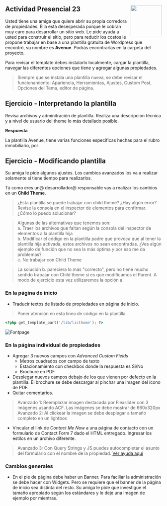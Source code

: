 <section>
<a href="http://desafiolatam.com"><img src="http://blog.desafiolatam.com/wp-content/uploads/2015/03/logo_latam_mini.png" width="100" style="float:right"></a>

# Actividad Presencial 23

Usted tiene una amiga que quiere abrir su propia corredora de propiedades. Ella está desesperada porque le cobran muy caro para desarrollar un sitio web. Le pide ayuda a usted para construir el sitio, pero para reducir los costos le propone trabajar en base a una plantilla gratuita de Wordpress que encontró, su nombre es **Avenue**. Podrás encontrarlas en la carpeta del proyecto.

Para revisar el template debes instalarlo localmente, cargar la plantilla, navegar las diferentes opciones que tiene y agregar algunas propiedades.

>  Siempre que se instala una plantilla nueva, se debe revisar el funcionamiento: Apariencia, Herramientas, Ajustes, Custom Post, Opciones del Tema, editor de página. 

## Ejercicio - Interpretando la plantilla

Revisa archivos y adminitración de plantilla. Realiza una descripción técnica y a nivel de usuario del theme lo más detallado posible.

**Respuesta**

La plantilla Avenue, tiene varias funciones específicas hechas para el rubro inmobiliario, por 




## Ejercicio - Modificando plantilla

Su amiga le pide algunos ajustes. Los cambios avanzados los va a realizar solamente si tiene tiempo para realizarlos. 

Tú como eres un@ desarrollador@ responsable vas a realizar los cambios en un **Child Theme**.

> ¿Esta plantilla se puede trabajar con child theme? ¿Hay algún error? Revise la consola en el inspector de elementos para confirmar. ¿Cómo lo puedo solucionar?

> Algunas de las alternativas que tenemos son:  
> a. Traer los archivos que faltan según la consola del inspector de elementos a la plantilla hija  
> b. Modificar el código en la plantilla padre que provoca que al tener la plantilla hija activada, estos archivos no sean encontradas. ¿Ves algún ejemplo de función que no sea la más óptima y por eso me da problemas?  
> c. No trabajar con Child Theme
 
> La solución b. pareciera lo más "correcto", pero no tiene mucho sentido trabajar con Child theme si es que modificamos el Parent. A modo de ejercicio esta vez utilizaremos la opción a.

### En la página de inicio
- Traducir textos de listado de propiedades en página de inicio.

> Poner atención en esta línea de código en la plantilla. 

```php
<?php get_template_part('/lib/listhome'); ?>
```

![Fontpage](http://blog.desafiolatam.com/wp-content/uploads/2017/07/Captura-de-pantalla-2017-07-19-a-las-11.45.45-a.m..png)

### En la página individual de propiedades
- Agregar 3 nuevos campos con *Advanced Custom Fields* 
	- Metros cuadrados con campo de texto
	- Estacionamiento con checkbox donde la respuesta es Si/No
	- Brochure en PDF 
- Desplegar nuevos campos debajo de los que vienen por defecto en la plantilla. El brochure se debe descargar al pinchar una imagen del ícono de PDF.
- Quitar comentarios.
> Avanzado 1: Reemplazar imagen destacada por Flexslider con 3 imágenes usando ACF. Las imágenes se debe mostrar de 660x320px
> Avanzado 2: Al clickear la imagen se debe desplegar a tamaño completo en un lightbox

- Vincular el link de *Contact Me Now* a una página de contacto con un formulario de Contact Form 7 dado el HTML entregado. Ingresar los estilos en un archivo diferente.

> Avanzado 3: Con Query Strings y JS puedes autocompletar el asunto del formulario con el nombre de la propiedad. [Ver ayuda aquí](https://stackoverflow.com/questions/5422265/how-can-i-pre-populate-html-form-input-fields-from-url-parameters)

### Cambios generales
- En el pie de página debe haber un Banner. Para faciliar la administración se debe hacer con Widgets. Pero se requiere que el banner de la página de inicio sea distinta del resto. Su amiga le pide que investigue el tamaño apropiado según los estándares y le deje una imagen de ejemplo por mientras. 